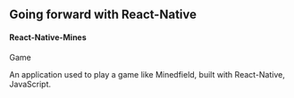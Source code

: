 ## Going forward with React-Native

#### React-Native-Mines

Game 

An application used to play a game like Minedfield, built with React-Native, JavaScript.